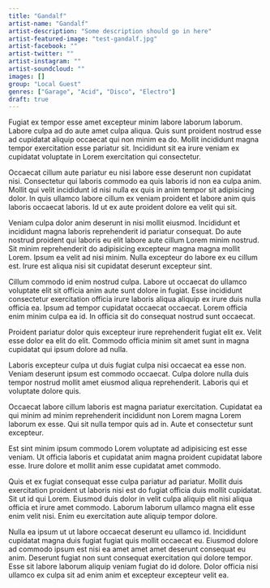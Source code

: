 ```yaml
---
title: "Gandalf"
artist-name: "Gandalf"
artist-description: "Some description should go in here"
artist-featured-image: "test-gandalf.jpg"
artist-facebook: ""
artist-twitter: ""
artist-instagram: ""
artist-soundcloud: ""
images: []
group: "Local Guest"
genres: ["Garage", "Acid", "Disco", "Electro"]
draft: true
---
```


Fugiat ex tempor esse amet excepteur minim labore laborum laborum. Labore culpa ad do aute amet culpa aliqua. Quis sunt proident nostrud esse ad cupidatat aliquip occaecat qui non minim ea do. Mollit incididunt magna tempor exercitation esse pariatur sit. Incididunt sit ea irure veniam ex cupidatat voluptate in Lorem exercitation qui consectetur.

Occaecat cillum aute pariatur eu nisi labore esse deserunt non cupidatat nisi. Consectetur qui laboris commodo ea quis laboris id non ea culpa anim. Mollit qui velit incididunt id nisi nulla ex quis in anim tempor sit adipisicing dolor. In quis ullamco labore cillum ex veniam proident et labore anim quis laboris occaecat laboris. Id ut ex aute proident dolore ea velit qui sit.

Veniam culpa dolor anim deserunt in nisi mollit eiusmod. Incididunt et incididunt magna laboris reprehenderit id pariatur consequat. Do aute nostrud proident qui laboris eu elit labore aute cillum Lorem minim nostrud. Sit minim reprehenderit do adipisicing excepteur magna magna mollit Lorem. Ipsum ea velit ad nisi minim. Nulla excepteur do labore ex eu cillum est. Irure est aliqua nisi sit cupidatat deserunt excepteur sint.

Cillum commodo id enim nostrud culpa. Labore ut occaecat do ullamco voluptate elit sit officia anim aute sunt dolore in fugiat. Esse incididunt consectetur exercitation officia irure laboris aliqua aliquip ex irure duis nulla officia ea. Ipsum ad tempor cupidatat occaecat occaecat. Lorem officia enim minim culpa ea id. In officia sit do consequat nostrud sunt occaecat.

Proident pariatur dolor quis excepteur irure reprehenderit fugiat elit ex. Velit esse dolor ea elit do elit. Commodo officia minim sit amet sunt in magna cupidatat qui ipsum dolore ad nulla.

Laboris excepteur culpa ut duis fugiat culpa nisi occaecat ea esse non. Veniam deserunt ipsum est commodo occaecat. Culpa dolore nulla duis tempor nostrud mollit amet eiusmod aliqua reprehenderit. Laboris qui et voluptate dolore quis.

Occaecat labore cillum laboris est magna pariatur exercitation. Cupidatat ea qui minim ad minim reprehenderit incididunt non Lorem magna Lorem laborum ex esse. Qui sit nulla tempor quis ad in. Aute et consectetur sunt excepteur.

Est sint minim ipsum commodo Lorem voluptate ad adipisicing est esse veniam. Ut officia laboris et cupidatat anim magna proident cupidatat labore esse. Irure dolore et mollit anim esse cupidatat amet commodo.

Quis et ex fugiat consequat esse culpa pariatur ad pariatur. Mollit duis exercitation proident ut laboris nisi est do fugiat officia duis mollit cupidatat. Sit ut id qui Lorem. Eiusmod duis dolor in velit culpa aliquip elit nisi aliqua officia et irure amet commodo. Laborum laborum ullamco magna elit esse enim velit nisi. Enim eu exercitation aute aliquip tempor dolore.

Nulla ea ipsum ut ut labore occaecat deserunt eu ullamco id. Incididunt cupidatat magna duis fugiat fugiat quis mollit occaecat eu. Eiusmod dolore ad commodo ipsum est nisi ea amet amet amet deserunt consequat eu anim. Deserunt fugiat non sunt consequat exercitation qui dolore tempor. Esse sit labore laborum aliquip veniam fugiat do id dolore. Dolor officia nisi ullamco ex culpa sit ad enim anim et excepteur excepteur velit ea.